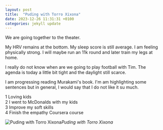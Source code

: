 ```yaml
---
layout: post
title:  "Puding with Torro Xixona"
date: 2023-12-26 11:31:31 +0100
categories: jekyll update
---
```


We are going together to the theater.   

My HRV remains at the bottom. My sleep score is still average. I am feeling physically strong. I will maybe run an 11k round and later train my legs at home.  

I really do not know when are we going to play football with Tim. The agenda is today a little bit tight and the daylight still scarce.  

I am progressing reading Murakami's book. I'm am highlighting some sentences but in general, I would say that I do not like it su much.

1 Loving kids  
2 I went to McDonalds with my kids  
3 Improve my soft skills  
4 Finish the empathy Coursera course


![Puding with Torro Xixona](https://lh3.googleusercontent.com/pw/ABLVV84asQaCM5oIt0YRBVmO6FacR31vIDHevxfys-vXRFMDM3ysHdOdHEPb643vZBIRMQVQHItVNVv3RXuH_cSGzhILQIKmSQhSwyz3wXMbpuwCkN0muLA=w2400)*Puding with Torro Xixona*&nbsp;



[jekyll-docs]: https://jekyllrb.com/docs/home
[jekyll-gh]:   https://github.com/jekyll/jekyll
[jekyll-talk]: https://talk.jekyllrb.com/
